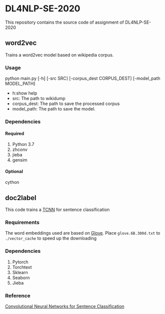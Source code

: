 # DL4NLP-SE-2020
 
This repository contains the source code of assignment of DL4NLP-SE-2020

## word2vec
Trains a word2vec model based on wikipedia corpus.
### Usage
python main.py [-h] [-src SRC] [-corpus_dest CORPUS_DEST]
               [-model_path MODEL_PATH]
- h:show help
- src: The path to wikidump
- corpus_dest: The path to save the processed corpus
- model_path: The path to save the model.
### Dependencies
#### Required
1. Python 3.7
1. zhconv
1. jieba
1. gensim
#### Optional
cython

## doc2label
This code trains a [TCNN][2] for sentence classification

### Requirements

The word embeddings used are based on [Glove][1]. Place `glove.6B.300d.txt` to `./vector_cache` to speed up the downloading


### Dependencies
1. Pytorch
1. Torchtext
1. Sklearn
1. Seaborn
1. Jieba

### Reference

[Convolutional Neural Networks for Sentence Classification][2]

[1]:https://nlp.stanford.edu/projects/glove/
[2]:https://arxiv.org/abs/1408.5882